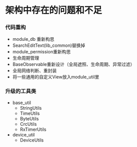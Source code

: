 # 架构中存在的问题和不足

### 代码重构
* module_db 重新构思
* SearchEditText(lib_common)替换掉
* module_permission重新构思
* 生命周期管理
* BaseObservable重新设计（全局遮照、生命周期、异常过滤）
* 全局网络判断、重封装
* 将一些通用的自定义View放入module_util里

### 升级的工具类
* base_util
    * StringUtils
    * TimeUtils
    * ByteUtils
    * CrcUtils
    * RxTimerUtils
* device_util
    * DeviceUtils